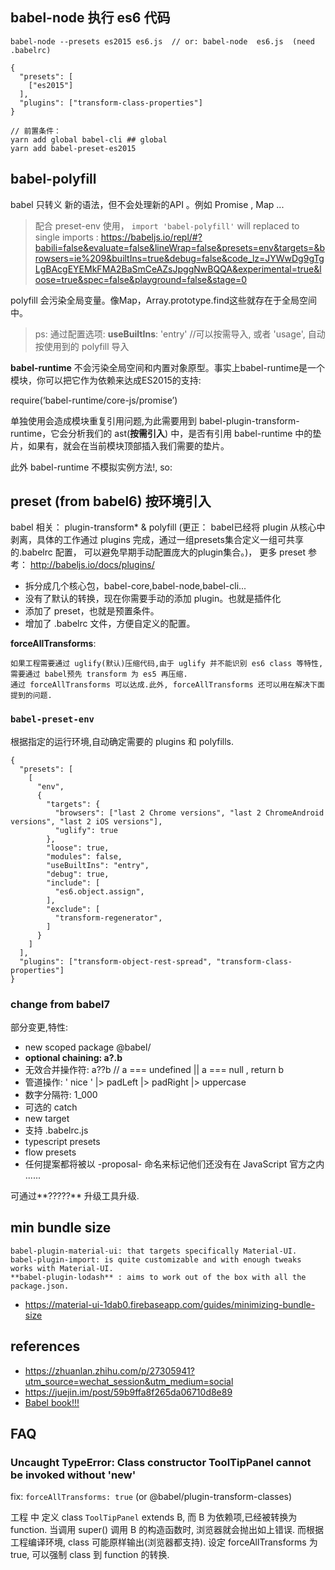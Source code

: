 


## babel-node  执行 es6 代码

```
babel-node --presets es2015 es6.js  // or: babel-node  es6.js  (need  .babelrc)

{
  "presets": [
	["es2015"]
  ],
  "plugins": ["transform-class-properties"]
}

// 前置条件：
yarn add global babel-cli ## global
yarn add babel-preset-es2015

```


## babel-polyfill


babel 只转义 新的语法，但不会处理新的API 。例如 Promise , Map ...

> 配合 preset-env 使用， `import 'babel-polyfill'` will  replaced to single imports :
https://babeljs.io/repl/#?babili=false&evaluate=false&lineWrap=false&presets=env&targets=&browsers=ie%209&builtIns=true&debug=false&code_lz=JYWwDg9gTgLgBAcgEYEMkFMA2BaSmCeAZsJpggNwBQQA&experimental=true&loose=true&spec=false&playground=false&stage=0

polyfill 会污染全局变量。像Map，Array.prototype.find这些就存在于全局空间中。

> ps: 通过配置选项: **useBuiltIns**: 'entry' //可以按需导入, 或者 'usage', 自动按使用到的 polyfill 导入

**babel-runtime** 不会污染全局空间和内置对象原型。事实上babel-runtime是一个模块，你可以把它作为依赖来达成ES2015的支持:

require(‘babel-runtime/core-js/promise’)

单独使用会造成模块重复引用问题,为此需要用到  babel-plugin-transform-runtime，它会分析我们的 ast(**按需引入**) 中，是否有引用 babel-runtime 中的垫片，如果有，就会在当前模块顶部插入我们需要的垫片。

此外 babel-runtime 不模拟实例方法!, so:

## preset (from babel6) **按环境引入**

babel 相关： plugin-transform*  & polyfill
(更正： babel已经将 plugin 从核心中剥离，具体的工作通过 plugins 完成，通过一组presets集合定义一组可共享的.babelrc 配置， 可以避免早期手动配置庞大的plugin集合。)， 更多 preset 参考： http://babeljs.io/docs/plugins/

* 拆分成几个核心包，babel-core,babel-node,babel-cli...
* 没有了默认的转换，现在你需要手动的添加 plugin。也就是插件化
* 添加了 preset，也就是预置条件。
* 增加了 .babelrc 文件，方便自定义的配置。


**forceAllTransforms**:

    如果工程需要通过 uglify(默认)压缩代码,由于 uglify 并不能识别 es6 class 等特性, 需要通过 babel预先 transform 为 es5 再压缩.
    通过 forceAllTransforms 可以达成.此外, forceAllTransforms 还可以用在解决下面提到的问题.

### `babel-preset-env`

根据指定的运行环境,自动确定需要的 plugins 和 polyfills.

```
{
  "presets": [
    [
      "env",
      {
        "targets": {
          "browsers": ["last 2 Chrome versions", "last 2 ChromeAndroid versions", "last 2 iOS versions"],
          "uglify": true
        },
        "loose": true,
        "modules": false,
        "useBuiltIns": "entry",
        "debug": true,
        "include": [
          "es6.object.assign",
        ],
        "exclude": [
          "transform-regenerator",
        ]
      }
    ]
  ],
  "plugins": ["transform-object-rest-spread", "transform-class-properties"]
}
```



### change from  babel7

部分变更,特性:

- new scoped package @babel/
- **optional chaining: a?.b**
- 无效合并操作符: a??b // a === undefined || a === null , return b
- 管道操作: ' nice ' |> padLeft |> padRight |> uppercase
- 数字分隔符:  1_000
- 可选的 catch
- new target
- 支持 .babelrc.js
- typescript presets
- flow presets
- 任何提案都将被以 -proposal- 命名来标记他们还没有在 JavaScript 官方之内
......

可通过**?????** 升级工具升级.









## min bundle size

```
babel-plugin-material-ui: that targets specifically Material-UI.
babel-plugin-import: is quite customizable and with enough tweaks works with Material-UI.
**babel-plugin-lodash** : aims to work out of the box with all the package.json.
```

- https://material-ui-1dab0.firebaseapp.com/guides/minimizing-bundle-size

## references

- https://zhuanlan.zhihu.com/p/27305941?utm_source=wechat_session&utm_medium=social
- https://juejin.im/post/59b9ffa8f265da06710d8e89
- [Babel book!!!](https://github.com/jamiebuilds/babel-handbook/blob/master/translations/zh-Hans/README.md)


## FAQ

### Uncaught TypeError: Class constructor ToolTipPanel cannot be invoked without 'new'

fix: `forceAllTransforms: true`  (or @babel/plugin-transform-classes)

工程 中 定义  class `ToolTipPanel` extends B, 而 B 为依赖项,已经被转换为 function. 当调用 super() 调用 B 的构造函数时, 浏览器就会抛出如上错误.
而根据工程编译环境, class 可能原样输出(浏览器都支持). 设定 forceAllTransforms 为 true, 可以强制 class 到 function 的转换.